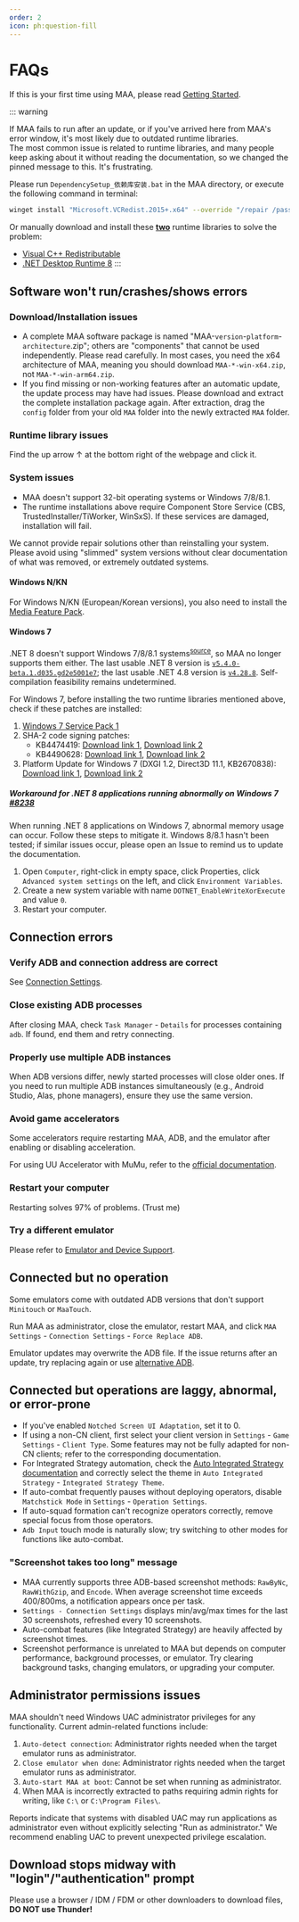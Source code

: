```yaml
---
order: 2
icon: ph:question-fill
---
```


# FAQs

If this is your first time using MAA, please read [Getting Started](./newbie.md).

::: warning

If MAA fails to run after an update, or if you've arrived here from MAA's error window, it's most likely due to outdated runtime libraries.  
The most common issue is related to runtime libraries, and many people keep asking about it without reading the documentation, so we changed the pinned message to this. It's frustrating.

Please run `DependencySetup_依赖库安装.bat` in the MAA directory, or execute the following command in terminal:

```sh
winget install "Microsoft.VCRedist.2015+.x64" --override "/repair /passive /norestart" --force --uninstall-previous --accept-package-agreements && winget install "Microsoft.DotNet.DesktopRuntime.8" --override "/repair /passive /norestart" --force --uninstall-previous --accept-package-agreements
```

Or manually download and install these <u>**two**</u> runtime libraries to solve the problem:

- [Visual C++ Redistributable](https://aka.ms/vs/17/release/vc_redist.x64.exe)
- [.NET Desktop Runtime 8](https://aka.ms/dotnet/8.0/windowsdesktop-runtime-win-x64.exe)
  :::

## Software won't run/crashes/shows errors

### Download/Installation issues

- A complete MAA software package is named "MAA-`version`-`platform`-`architecture`.zip"; others are "components" that cannot be used independently. Please read carefully.
  In most cases, you need the x64 architecture of MAA, meaning you should download `MAA-*-win-x64.zip`, not `MAA-*-win-arm64.zip`.
- If you find missing or non-working features after an automatic update, the update process may have had issues. Please download and extract the complete installation package again. After extraction, drag the `config` folder from your old `MAA` folder into the newly extracted `MAA` folder.

### Runtime library issues

Find the up arrow ↑ at the bottom right of the webpage and click it.

### System issues

- MAA doesn't support 32-bit operating systems or Windows 7/8/8.1.
- The runtime installations above require Component Store Service (CBS, TrustedInstaller/TiWorker, WinSxS).
  If these services are damaged, installation will fail.

We cannot provide repair solutions other than reinstalling your system. Please avoid using "slimmed" system versions without clear documentation of what was removed, or extremely outdated systems.

#### Windows N/KN

For Windows N/KN (European/Korean versions), you also need to install the [Media Feature Pack](https://support.microsoft.com/zh-cn/topic/c1c6fffa-d052-8338-7a79-a4bb980a700a).

#### Windows 7

.NET 8 doesn't support Windows 7/8/8.1 systems<sup>[source](https://github.com/dotnet/core/issues/7556)</sup>, so MAA no longer supports them either. The last usable .NET 8 version is [`v5.4.0-beta.1.d035.gd2e5001e7`](https://github.com/MaaAssistantArknights/MaaRelease/releases/tag/v5.4.0-beta.1.d035.gd2e5001e7); the last usable .NET 4.8 version is [`v4.28.8`](https://github.com/MaaAssistantArknights/MaaAssistantArknights/releases/tag/v4.28.8). Self-compilation feasibility remains undetermined.

For Windows 7, before installing the two runtime libraries mentioned above, check if these patches are installed:

1. [Windows 7 Service Pack 1](https://support.microsoft.com/zh-cn/windows/b3da2c0f-cdb6-0572-8596-bab972897f61)
2. SHA-2 code signing patches:
   - KB4474419: [Download link 1](https://catalog.s.download.windowsupdate.com/c/msdownload/update/software/secu/2019/09/windows6.1-kb4474419-v3-x64_b5614c6cea5cb4e198717789633dca16308ef79c.msu), [Download link 2](http://download.windowsupdate.com/c/msdownload/update/software/secu/2019/09/windows6.1-kb4474419-v3-x64_b5614c6cea5cb4e198717789633dca16308ef79c.msu)
   - KB4490628: [Download link 1](https://catalog.s.download.windowsupdate.com/c/msdownload/update/software/secu/2019/03/windows6.1-kb4490628-x64_d3de52d6987f7c8bdc2c015dca69eac96047c76e.msu), [Download link 2](http://download.windowsupdate.com/c/msdownload/update/software/secu/2019/03/windows6.1-kb4490628-x64_d3de52d6987f7c8bdc2c015dca69eac96047c76e.msu)
3. Platform Update for Windows 7 (DXGI 1.2, Direct3D 11.1, KB2670838): [Download link 1](https://catalog.s.download.windowsupdate.com/msdownload/update/software/ftpk/2013/02/windows6.1-kb2670838-x64_9f667ff60e80b64cbed2774681302baeaf0fc6a6.msu), [Download link 2](http://download.windowsupdate.com/msdownload/update/software/ftpk/2013/02/windows6.1-kb2670838-x64_9f667ff60e80b64cbed2774681302baeaf0fc6a6.msu)

##### Workaround for .NET 8 applications running abnormally on Windows 7 [#8238](https://github.com/MaaAssistantArknights/MaaAssistantArknights/issues/8238)

When running .NET 8 applications on Windows 7, abnormal memory usage can occur. Follow these steps to mitigate it. Windows 8/8.1 hasn't been tested; if similar issues occur, please open an Issue to remind us to update the documentation.

1. Open `Computer`, right-click in empty space, click Properties, click `Advanced system settings` on the left, and click `Environment Variables`.
2. Create a new system variable with name `DOTNET_EnableWriteXorExecute` and value `0`.
3. Restart your computer.

## Connection errors

### Verify ADB and connection address are correct

See [Connection Settings](./connection.md).

### Close existing ADB processes

After closing MAA, check `Task Manager` - `Details` for processes containing `adb`. If found, end them and retry connecting.

### Properly use multiple ADB instances

When ADB versions differ, newly started processes will close older ones. If you need to run multiple ADB instances simultaneously (e.g., Android Studio, Alas, phone managers), ensure they use the same version.

### Avoid game accelerators

Some accelerators require restarting MAA, ADB, and the emulator after enabling or disabling acceleration.

For using UU Accelerator with MuMu, refer to the [official documentation](https://mumu.163.com/help/20240321/35047_1144608.html).

### Restart your computer

Restarting solves 97% of problems. (Trust me)

### Try a different emulator

Please refer to [Emulator and Device Support](./device/).

## Connected but no operation

Some emulators come with outdated ADB versions that don't support `Minitouch` or `MaaTouch`.

Run MAA as administrator, close the emulator, restart MAA, and click `MAA Settings` - `Connection Settings` - `Force Replace ADB`.

Emulator updates may overwrite the ADB file. If the issue returns after an update, try replacing again or use [alternative ADB](./connection.md#use-adb-provided-by-google).

## Connected but operations are laggy, abnormal, or error-prone

- If you've enabled `Notched Screen UI Adaptation`, set it to 0.
- If using a non-CN client, first select your client version in `Settings` - `Game Settings` - `Client Type`. Some features may not be fully adapted for non-CN clients; refer to the corresponding documentation.
- For Integrated Strategy automation, check the [Auto Integrated Strategy documentation](./introduction/integrated-strategy.md) and correctly select the theme in `Auto Integrated Strategy` - `Integrated Strategy Theme`.
- If auto-combat frequently pauses without deploying operators, disable `Matchstick Mode` in `Settings` - `Operation Settings`.
- If auto-squad formation can't recognize operators correctly, remove special focus from those operators.
- `Adb Input` touch mode is naturally slow; try switching to other modes for functions like auto-combat.

### "Screenshot takes too long" message

- MAA currently supports three ADB-based screenshot methods: `RawByNc`, `RawWithGzip`, and `Encode`. When average screenshot time exceeds 400/800ms, a notification appears once per task.
- `Settings - Connection Settings` displays min/avg/max times for the last 30 screenshots, refreshed every 10 screenshots.
- Auto-combat features (like Integrated Strategy) are heavily affected by screenshot times.
- Screenshot performance is unrelated to MAA but depends on computer performance, background processes, or emulator. Try clearing background tasks, changing emulators, or upgrading your computer.

## Administrator permissions issues

MAA shouldn't need Windows UAC administrator privileges for any functionality. Current admin-related functions include:

1. `Auto-detect connection`: Administrator rights needed when the target emulator runs as administrator.
2. `Close emulator when done`: Administrator rights needed when the target emulator runs as administrator.
3. `Auto-start MAA at boot`: Cannot be set when running as administrator.
4. When MAA is incorrectly extracted to paths requiring admin rights for writing, like `C:\` or `C:\Program Files\`.

Reports indicate that systems with disabled UAC may run applications as administrator even without explicitly selecting "Run as administrator." We recommend enabling UAC to prevent unexpected privilege escalation.

## Download stops midway with "login"/"authentication" prompt

Please use a browser / IDM / FDM or other downloaders to download files, **DO NOT use Thunder!**
